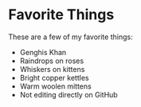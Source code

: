# Favorite Things

These are a few of my favorite things:


- Genghis Khan
- Raindrops on roses
- Whiskers on kittens
- Bright copper kettles
- Warm woolen mittens
- Not editing directly on GitHub
